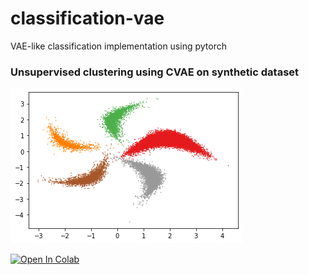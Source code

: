 # classification-vae
 VAE-like classification implementation using pytorch

### Unsupervised clustering using CVAE on synthetic dataset
![synthetic dataset](https://github.com/uesmgn/classification-vae/blob/master/img/synthetic_dataset.png)

[![Open In Colab](https://colab.research.google.com/assets/colab-badge.svg)](https://colab.research.google.com/drive/1FJgajM8ryfjz6wkEL1VIzgr5YI6uQSbg?usp=sharing)
